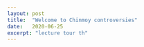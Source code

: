 ```yaml
---
layout: post
title:  "Welcome to Chinmoy controversies"
date:   2020-06-25
excerpt: "lecture tour th"
---
```

